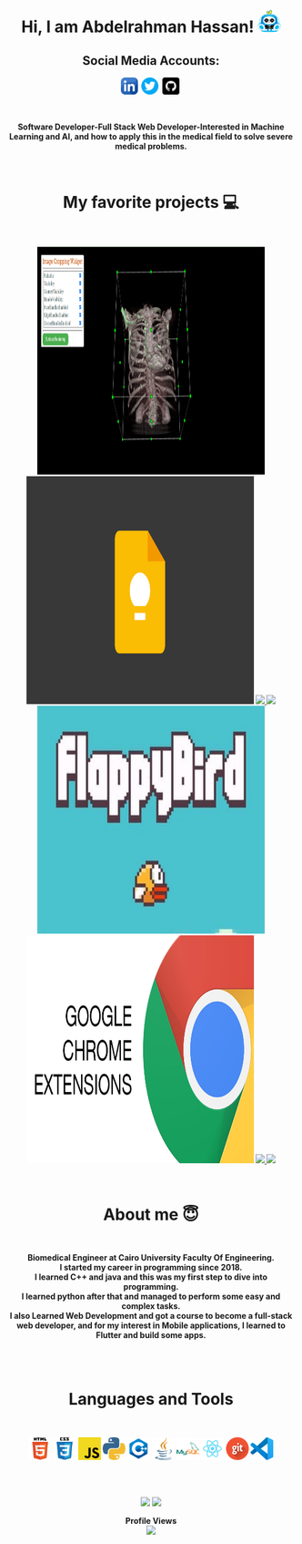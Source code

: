 <p>
  <h1 align="center"><b>Hi, I am Abdelrahman Hassan! <img src="icons/businessman.png" alt="" width="40"></h1>
</p>

<h2 align="center">Social Media Accounts:</h2>
<p align="center">
<a href="https://www.linkedin.com/in/abdelrahman-hassan278/"><img src="icons/linkedin.png" alt="LinkedIN" width="30" /></a>&nbsp;
<a href="https://twitter.com/Abdelra31429503"><img src="icons/twitter.png" width="30" alt="Twitter" /></a>&nbsp;
<a href="https://github.com/Abdelrahmanhassan1"><img src="icons/github.png" width="30" alt="Github" /></a>&nbsp;
</p>
<br />

<p align="center">Software Developer-Full Stack Web Developer-Interested in Machine Learning and AI, and how to apply this in the medical field to solve severe medical problems.</p><br/>

<h1 align="center">My favorite projects 💻</h1>
<br />
<p align="center">
  <img width="400" height="400" src="assets/3D-images.png" />
  <img width="400" height="400" src="assets/note keeper.png" />

<a href="https://github.com/Abdelrahmanhassan1/3D-Medical-Images-Workstation-With-vtk.js">
  <img align="" src="https://github-readme-stats.vercel.app/api/pin/?username=Abdelrahmanhassan1&repo=3D-Medical-Images-Workstation-With-vtk.js&theme=tokyonight" />
</a>

<a href="https://github.com/Abdelrahmanhassan1/Note-Keeper-React-App">
  <img align="" src="https://github-readme-stats.vercel.app/api/pin/?username=Abdelrahmanhassan1&repo=Note-Keeper-React-App&theme=tokyonight" />
</a>
  <img width="400" height="400" src="assets/flappy_bird.jpg" />
  <img width="400" height="400" src="assets/chrome extension.jpg" />

 <a href="https://github.com/Abdelrahmanhassan1/Flappy-Bird-with-Python">
  <img align="" src="https://github-readme-stats.vercel.app/api/pin/?username=Abdelrahmanhassan1&repo=Flappy-Bird-with-Python&theme=tokyonight" />
</a>

  <a href="https://github.com/Abdelrahmanhassan1/Inspirational-Quote-Chrome-Extension">
  <img align="" src="https://github-readme-stats.vercel.app/api/pin/?username=Abdelrahmanhassan1&repo=Inspirational-Quote-Chrome-Extension&theme=tokyonight" />
</a>

</p>

<br />

<h1 align="center">About me 😇</h1>
<br />
<p align="center">
Biomedical Engineer at Cairo University Faculty Of Engineering.<br>
I started my career in programming since 2018.<br>
I learned C++ and java and this was my first step to dive into programming.<br>
I learned python after that and managed to perform some easy and complex tasks. <br>
I also Learned Web Development and got a course to become a full-stack web developer, and for my interest in Mobile applications, I learned to Flutter and build some apps.<br>
</p>
<br />
<br />
<p>
<h1 align="center"> Languages and Tools</h1>
</p>
<br />
<p align="center">
<img src="https://raw.githubusercontent.com/devicons/devicon/master/icons/html5/html5-original-wordmark.svg" alt="html5" width="40" height="40"/>
<img src="https://raw.githubusercontent.com/devicons/devicon/master/icons/css3/css3-original-wordmark.svg" alt="css3" width="40">
<img src="icons/javascript.png" width="40" alt="JAVASCRIPT" />
<img src="icons/python.png" width="40" alt="PYTHON" />
<img src="icons/c++.png" width="40" alt="C++" />
<img src="icons/java.png" width="40" alt="JAVA" />
<img src="icons/mysql.png" width="40" alt="MYSQL" />
<img src="https://raw.githubusercontent.com/github/explore/80688e429a7d4ef2fca1e82350fe8e3517d3494d/topics/react/react.png" alt="react" width="40" height="40"/>
<img src="icons/git.png" width="40" alt="GIT" />
<img alt="Visual Studio Code" width="40px" src="https://raw.githubusercontent.com/github/explore/80688e429a7d4ef2fca1e82350fe8e3517d3494d/topics/visual-studio-code/visual-studio-code.png" />
</p>
<br />

<br>

<p align="center">
<img src="https://github-readme-stats.vercel.app/api?username=Abdelrahmanhassan1&theme=radical&show_icons=true" width="480" />
<img src="https://github-readme-stats.vercel.app/api/top-langs/?username=Abdelrahmanhassan1&layout=compact&theme=radical" width="400"  />
</p>

<p align="center"> 
  Profile Views <br>
  <img src="https://profile-counter.glitch.me/Abdelrahmanhassan1/count.svg" />
</p>
